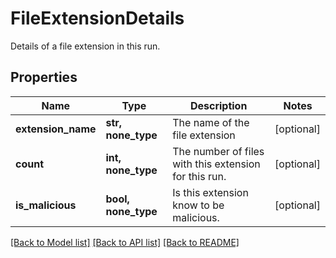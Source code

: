 # FileExtensionDetails

Details of a file extension in this run.

## Properties
Name | Type | Description | Notes
------------ | ------------- | ------------- | -------------
**extension_name** | **str, none_type** | The name of the file extension | [optional] 
**count** | **int, none_type** | The number of files with this extension for this run. | [optional] 
**is_malicious** | **bool, none_type** | Is this extension know to be malicious. | [optional] 

[[Back to Model list]](../README.md#documentation-for-models) [[Back to API list]](../README.md#documentation-for-api-endpoints) [[Back to README]](../README.md)


